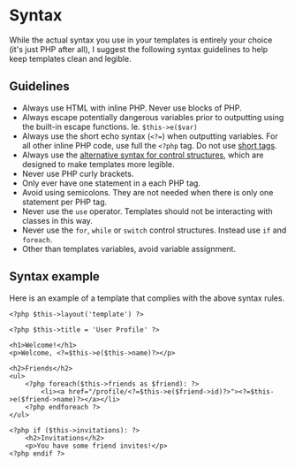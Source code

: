 Syntax
======

While the actual syntax you use in your templates is entirely your choice (it's just PHP after all), I suggest the following syntax guidelines to help keep templates clean and legible.

## Guidelines

- Always use HTML with inline PHP. Never use blocks of PHP.
- Always escape potentially dangerous variables prior to outputting using the built-in escape functions. Ie. `$this->e($var)`
- Always use the short echo syntax (`<?=`) when outputting variables. For all other inline PHP code, use full the `<?php` tag. Do not use [short tags](http://us3.php.net/manual/en/ini.core.php#ini.short-open-tag).
- Always use the [alternative syntax for control structures](http://php.net/manual/en/control-structures.alternative-syntax.php), which are designed to make templates more legible.
- Never use PHP curly brackets.
- Only ever have one statement in a each PHP tag.
- Avoid using semicolons. They are not needed when there is only one statement per PHP tag.
- Never use the `use` operator. Templates should not be interacting with classes in this way.
- Never use the `for`, `while` or `switch` control structures. Instead use `if` and `foreach`.
- Other than templates variables, avoid variable assignment.

## Syntax example

Here is an example of a template that complies with the above syntax rules.

~~~language-php
<?php $this->layout('template') ?>

<?php $this->title = 'User Profile' ?>

<h1>Welcome!</h1>
<p>Welcome, <?=$this->e($this->name)?></p>

<h2>Friends</h2>
<ul>
    <?php foreach($this->friends as $friend): ?>
        <li><a href="/profile/<?=$this->e($friend->id)?>"><?=$this->e($friend->name)?></a></li>
    <?php endforeach ?>
</ul>

<?php if ($this->invitations): ?>
    <h2>Invitations</h2>
    <p>You have some friend invites!</p>
<?php endif ?>
~~~
